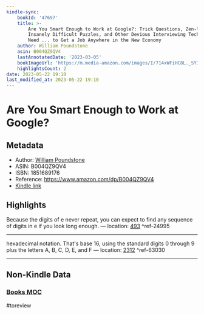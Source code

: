 ```yaml
---
kindle-sync:
    bookId: '47697'
    title: >-
        Are You Smart Enough to Work at Google?: Trick Questions, Zen-like Riddles,
        Insanely Difficult Puzzles, and Other Devious Interviewing Techniques You
        Need ... to Get a Job Anywhere in the New Economy
    author: William Poundstone
    asin: B004QZ9QV4
    lastAnnotatedDate: '2023-03-05'
    bookImageUrl: 'https://m.media-amazon.com/images/I/714xWFiHC8L._SY160.jpg'
    highlightsCount: 2
date: 2023-05-22 19:10
last_modified_at: 2023-05-22 19:10
---
```


# Are You Smart Enough to Work at Google?

## Metadata

-   Author: [William Poundstone](https://www.amazon.comundefined)
-   ASIN: B004QZ9QV4
-   ISBN: 1851689176
-   Reference: https://www.amazon.com/dp/B004QZ9QV4
-   [Kindle link](kindle://book?action=open&asin=B004QZ9QV4)

## Highlights

Because the digits of e never repeat, you can expect to find any sequence of digits in e if you look long enough. — location: [493](kindle://book?action=open&asin=B004QZ9QV4&location=493) ^ref-24995

---

hexadecimal notation. That's base 16, using the standard digits 0 through 9 plus the letters A, B, C, D, E, and F — location: [2312](kindle://book?action=open&asin=B004QZ9QV4&location=2312) ^ref-63030

---

## Non-Kindle Data

### [Books MOC](Books%20MOC.md)

#toreview
